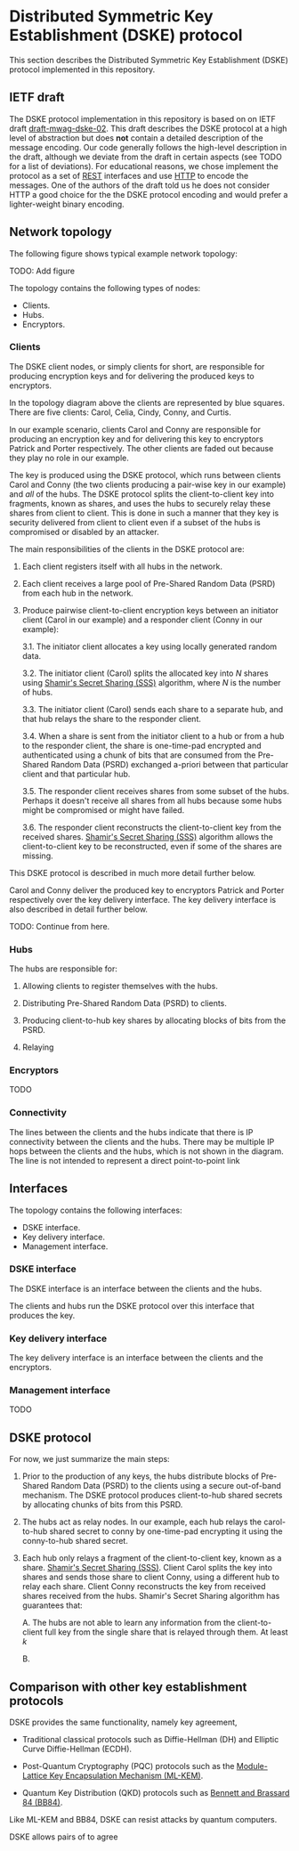 # Distributed Symmetric Key Establishment (DSKE) protocol

This section describes the Distributed Symmetric Key Establishment (DSKE) protocol implemented in
this repository.

## IETF draft

The DSKE protocol implementation in this repository is based on on IETF draft
[draft-mwag-dske-02](https://datatracker.ietf.org/doc/draft-mwag-dske/02/).
This draft describes the DSKE protocol at a high level of abstraction but does **not** contain a
detailed description of the message encoding.
Our code generally follows the high-level description in the draft, although we deviate from the
draft in certain aspects (see TODO for a list of deviations).
For educational reasons, we chose implement the protocol as a set of
[REST](https://en.wikipedia.org/wiki/REST)
interfaces and use
[HTTP](https://en.wikipedia.org/wiki/HTTP)
to encode the messages.
One of the authors of the draft told us he does not consider HTTP a good choice for the the DSKE
protocol encoding and would prefer a lighter-weight binary encoding.

## Network topology

The following figure shows typical example network topology:

TODO: Add figure

The topology contains the following types of nodes:
* Clients.
* Hubs.
* Encryptors.

### Clients

The DSKE client nodes, or simply clients for short, are responsible for producing encryption keys
and for delivering the produced keys to encryptors.

In the topology diagram above the clients are represented by blue squares.
There are five clients: Carol, Celia, Cindy, Conny, and Curtis.

In our example scenario, clients Carol and Conny are responsible for producing an encryption key
and for delivering this key to encryptors Patrick and Porter respectively.
The other clients are faded out because they play no role in our example.

The key is produced using the DSKE protocol, which runs between clients Carol and Conny
(the two clients producing a pair-wise key in our example) and _all_ of the hubs.
The DSKE protocol splits the client-to-client key into fragments, known as shares, and uses
the hubs to securely relay these shares from client to client.
This is done in such a manner that they key is security delivered from client to client even if
a subset of the hubs is compromised or disabled by an attacker.

The main responsibilities of the clients in the DSKE protocol are:

1. Each client registers itself with all hubs in the network.

2. Each client receives a large pool of Pre-Shared Random Data (PSRD) from each hub in the network.

3. Produce pairwise client-to-client encryption keys between an initiator client (Carol in our 
   example) and a responder client (Conny in our example):

   3.1. The initiator client allocates a key using locally generated random data.

   3.2. The initiator client (Carol) splits the allocated key into _N_ shares using 
        [Shamir's Secret Sharing (SSS)](https://en.wikipedia.org/wiki/Shamir%27s_secret_sharing)
        algorithm, where _N_ is the number of hubs.

   3.3. The initiator client (Carol) sends each share to a separate hub, and that hub relays the
        share to the responder client.

   3.4. When a share is sent from the initiator client to a hub or from a hub to the responder
        client, the share is one-time-pad encrypted and authenticated using a chunk of bits that
        are consumed from the Pre-Shared Random Data (PSRD) exchanged a-priori between that
        particular client and that particular hub.

   3.5. The responder client receives shares from some subset of the hubs.
        Perhaps it doesn't receive all shares from all hubs because some hubs might be compromised
        or might have failed.

   3.6. The responder client reconstructs the client-to-client key from the received shares.
        [Shamir's Secret Sharing (SSS)](https://en.wikipedia.org/wiki/Shamir%27s_secret_sharing)
        algorithm allows the client-to-client key to be reconstructed, even if some of the shares
        are missing.

This DSKE protocol is described in much more detail further below.

Carol and Conny deliver the produced key to encryptors Patrick and Porter respectively over
the key delivery interface.
The key delivery interface is also described in detail further below.

TODO: Continue from here.

### Hubs

The hubs are responsible for:

1. Allowing clients to register themselves with the hubs.

2. Distributing Pre-Shared Random Data (PSRD) to clients.

3. Producing client-to-hub key shares by allocating blocks of bits from the PSRD.

4. Relaying

### Encryptors

TODO

### Connectivity

The lines between the clients and the hubs indicate that there is IP connectivity between the
clients and the hubs.
There may be multiple IP hops between the clients and the hubs, which is not shown in the diagram.
The line is not intended to represent a direct point-to-point link

## Interfaces

The topology contains the following interfaces:
* DSKE interface.
* Key delivery interface.
* Management interface.

### DSKE interface

The DSKE interface is an interface between the clients and the hubs.

The clients and hubs run the DSKE protocol over this interface that produces the key.

### Key delivery interface

The key delivery interface is an interface between the clients and the encryptors.



### Management interface

TODO

## DSKE protocol

For now, we just summarize the main steps:

1. Prior to the production of any keys, the hubs distribute blocks of Pre-Shared Random Data (PSRD)
   to the clients using a secure out-of-band mechanism.
   The DSKE protocol produces client-to-hub shared secrets by allocating chunks of bits from this
   PSRD.

2. The hubs act as relay nodes. In our example, each hub relays the carol-to-hub shared secret
   to conny by one-time-pad encrypting it using the conny-to-hub shared secret.

3. Each hub only relays a fragment of the client-to-client key, known as a share.
   [Shamir's Secret Sharing (SSS)](https://en.wikipedia.org/wiki/Shamir%27s_secret_sharing).
   Client Carol splits the key into shares and sends those share to client Conny, using a different
   hub to relay each share.
   Client Conny reconstructs the key from received shares received from the hubs.
   Shamir's Secret Sharing algorithm has guarantees that:

   A. The hubs are not able to learn any information from the client-to-client full key from the
      single share that is relayed through them. At least _k_

   B. 

## Comparison with other key establishment protocols

DSKE provides the same functionality, namely key agreement, 

* Traditional classical protocols such as Diffie-Hellman (DH) and Elliptic Curve Diffie-Hellman
   (ECDH).

* Post-Quantum Cryptography (PQC) protocols such as the 
[Module-Lattice Key Encapsulation Mechanism (ML-KEM)](https://en.wikipedia.org/wiki/Kyber).

* Quantum Key Distribution (QKD) protocols such as 
[Bennett and Brassard 84 (BB84)](https://en.wikipedia.org/wiki/BB84).

Like ML-KEM and BB84, DSKE can resist attacks by quantum computers.

DSKE allows pairs of  to agree 
